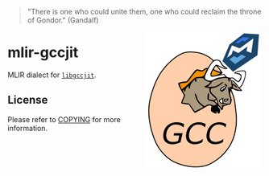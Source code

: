 > "There is one who could unite them, one who could reclaim the throne of Gondor."     (Gandalf)

<img src="https://github.com/Lancern/mlir-gccjit/raw/main/logo.png" width="232px" height="273px" align="right" />

# mlir-gccjit

MLIR dialect for [`libgccjit`](https://gcc.gnu.org/onlinedocs/jit/).

## License

Please refer to [COPYING](COPYING) for more information.
